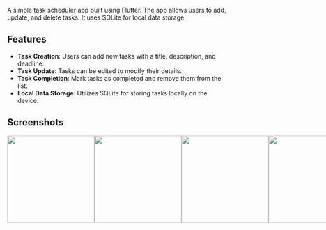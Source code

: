 A simple task scheduler app built using Flutter. The app allows users to add, update, and delete tasks. It uses SQLite for local data storage.

## Features

- **Task Creation**: Users can add new tasks with a title, description, and deadline.
- **Task Update**: Tasks can be edited to modify their details.
- **Task Completion**: Mark tasks as completed and remove them from the list.
- **Local Data Storage**: Utilizes SQLite for storing tasks locally on the device.

## Screenshots

<div style="display: flex; justify-content: space-evenly;">
  <img src="https://github.com/user-attachments/assets/48aa99ff-6ecb-428e-8dfd-5358b7ee33a1" width="200" />
  <img src="https://github.com/user-attachments/assets/898e6fa7-c4fb-4c72-9efa-6ef3c6c5a0fa" width="200" />
  <img src="https://github.com/user-attachments/assets/047201eb-c995-4b2e-9992-df6225144875" width="200" />
  <img src="https://github.com/user-attachments/assets/88da5b1e-9706-40b7-b455-9e91071e3612" width="200" />
</div>


